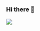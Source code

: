 ### Hi there 👋


<a href="https://github.com/anuraghazra/github-readme-stats"><img align="center" src="https://github-readme-stats.vercel.app/api?username=Henry-S0&theme=graywhite&show_icons=true&include_all_commits=true&hide_border=true"/></a>

<!--
**Henry-S0/Henry-S0** is a ✨ _special_ ✨ repository because its `README.md` (this file) appears on your GitHub profile.

Here are some ideas to get you started:

- 🔭 I’m currently working on ...
- 🌱 I’m currently learning ...
- 👯 I’m looking to collaborate on ...
- 🤔 I’m looking for help with ...
- 💬 Ask me about ...
- 📫 How to reach me: ...
- 😄 Pronouns: ...
- ⚡ Fun fact: ...
-->
